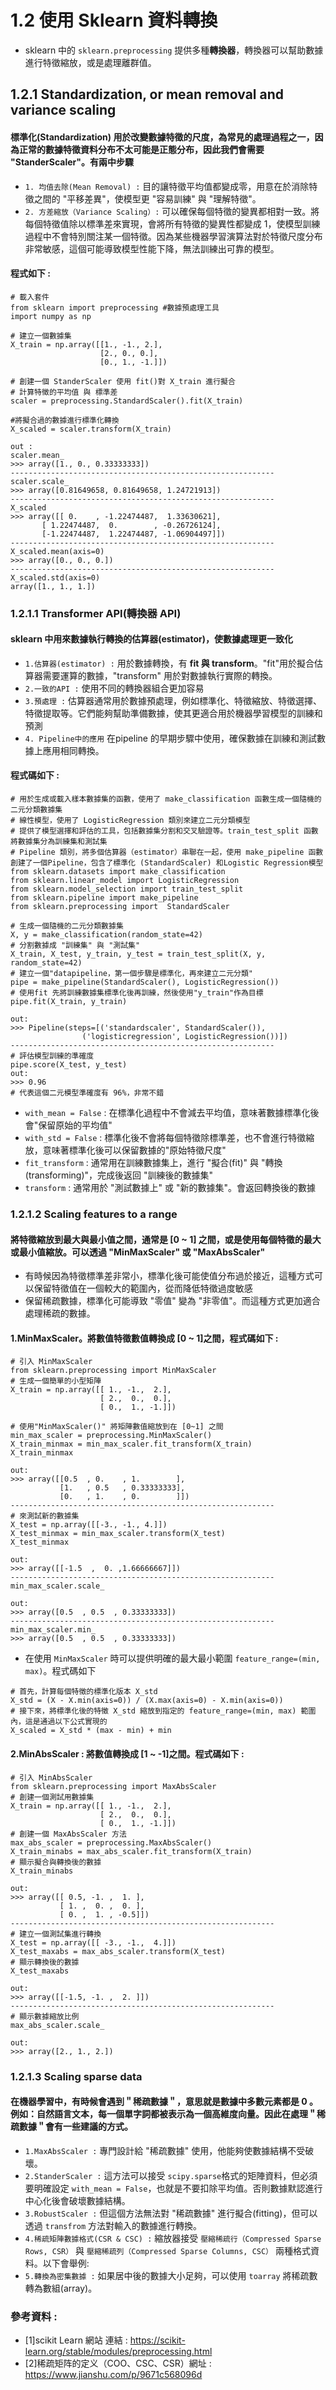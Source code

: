 # 1.2 使用 Sklearn 資料轉換
* sklearn 中的 ```sklearn.preprocessing``` 提供多種**轉換器**，轉換器可以幫助數據進行特徵縮放，或是處理離群值。

## 1.2.1 Standardization, or mean removal and variance scaling
#### 標準化(Standardization) 用於改變數據特徵的尺度，為常見的處理過程之一，因為正常的數據特徵資料分布不太可能是正態分布，因此我們會需要 "StanderScaler"。有兩中步驟
   * ```1. 均值去除(Mean Removal) :``` 目的讓特徵平均值都變成零，用意在於消除特徵之間的 "平移差異"，使模型更 "容易訓練" 與 "理解特徵"。
   * ```2. 方差縮放（Variance Scaling）:``` 可以確保每個特徵的變異都相對一致。將每個特徵值除以標準差來實現，會將所有特徵的變異性都變成 1，使模型訓練過程中不會特別關注某一個特徵。因為某些機器學習演算法對於特徵尺度分布非常敏感，這個可能導致模型性能下降，無法訓練出可靠的模型。
#### 程式如下 :
```
# 載入套件
from sklearn import preprocessing #數據預處理工具
import numpy as np

# 建立一個數據集
X_train = np.array([[1., -1., 2.], 
                    [2., 0., 0.], 
                    [0., 1., -1.]])

# 創建一個 StanderScaler 使用 fit()對 X_train 進行擬合
# 計算特徵的平均值 與 標準差
scaler = preprocessing.StandardScaler().fit(X_train)

#將擬合過的數據進行標準化轉換
X_scaled = scaler.transform(X_train)

out :
scaler.mean_
>>> array([1., 0., 0.33333333])
-----------------------------------------------------------
scaler.scale_
>>> array([0.81649658, 0.81649658, 1.24721913])
-----------------------------------------------------------
X_scaled
>>> array([[ 0.    , -1.22474487,  1.33630621],
       [ 1.22474487,  0.        , -0.26726124],
       [-1.22474487,  1.22474487, -1.06904497]])
-----------------------------------------------------------
X_scaled.mean(axis=0)
>>> array([0., 0., 0.])
-----------------------------------------------------------
X_scaled.std(axis=0)
array([1., 1., 1.])
```
### 1.2.1.1 Transformer API(轉換器 API)
#### sklearn 中用來數據執行轉換的估算器(estimator)，使數據處理更一致化
* ```1.估算器(estimator) :``` 用於數據轉換，有 **fit 與 transform**。"fit"用於擬合估算器需要運算的數據，"transform" 用於對數據執行實際的轉換。
* ```2.一致的API :``` 使用不同的轉換器組合更加容易
* ```3.預處理 :``` 估算器通常用於數據預處理，例如標準化、特徵縮放、特徵選擇、特徵提取等。它們能夠幫助準備數據，使其更適合用於機器學習模型的訓練和預測
* ```4. Pipeline中的應用``` 在pipeline 的早期步驟中使用，確保數據在訓練和測試數據上應用相同轉換。
#### 程式碼如下 :
```
# 用於生成或載入樣本數據集的函數，使用了 make_classification 函數生成一個隨機的二元分類數據集
# 線性模型，使用了 LogisticRegression 類別來建立二元分類模型
# 提供了模型選擇和評估的工具，包括數據集分割和交叉驗證等。train_test_split 函數將數據集分為訓練集和測試集
# Pipeline 類別，將多個估算器（estimator）串聯在一起，使用 make_pipeline 函數創建了一個Pipeline，包含了標準化 (StandardScaler) 和Logistic Regression模型
from sklearn.datasets import make_classification
from sklearn.linear_model import LogisticRegression
from sklearn.model_selection import train_test_split
from sklearn.pipeline import make_pipeline
from sklearn.preprocessing import  StandardScaler

# 生成一個隨機的二元分類數據集
X, y = make_classification(random_state=42)
# 分割數據成 "訓練集" 與 "測試集"
X_train, X_test, y_train, y_test = train_test_split(X, y, random_state=42)
# 建立一個"datapipeline，第一個步驟是標準化，再來建立二元分類"
pipe = make_pipeline(StandardScaler(), LogisticRegression())
# 使用fit 先將訓練數據集標準化後再訓練，然後使用"y_train"作為目標
pipe.fit(X_train, y_train)

out:
>>> Pipeline(steps=[('standardscaler', StandardScaler()),
                ('logisticregression', LogisticRegression())])
-----------------------------------------------------------
# 評估模型訓練的準確度
pipe.score(X_test, y_test)
out:
>>> 0.96
# 代表這個二元模型準確度有 96%，非常不錯
```
* ```with_mean = False``` : 在標準化過程中不會減去平均值，意味著數據標準化後會"保留原始的平均值"
* ```with_std = False``` : 標準化後不會將每個特徵除標準差，也不會進行特徵縮放，意味著標準化後可以保留數據的"原始特徵尺度"
* ```fit_transform``` : 通常用在訓練數據集上，進行 "擬合(fit)" 與 "轉換(transforming)"，完成後返回 "訓練後的數據集"
* ```transform``` : 通常用於 "測試數據上" 或 "新的數據集"。會返回轉換後的數據

### 1.2.1.2 Scaling features to a range 
#### 將特徵縮放到最大與最小值之間，通常是 [0 ~ 1] 之間，或是使用每個特徵的最大或最小值縮放。可以透過 "MinMaxScaler" 或 "MaxAbsScaler"
* 有時候因為特徵標準差非常小，標準化後可能使值分布過於接近，這種方式可以保留特徵值在一個較大的範圍內，從而降低特徵過度敏感
* 保留稀疏數據，標準化可能導致 "零值" 變為 "非零值"。而這種方式更加適合處理稀疏的數據。
#### 1.MinMaxScaler。將數值特徵數值轉換成 [0 ~ 1]之間，程式碼如下 :
```
# 引入 MinMaxScaler
from sklearn.preprocessing import MinMaxScaler
# 生成一個簡單的小型矩陣
X_train = np.array([[ 1., -1.,  2.],
                    [ 2.,  0.,  0.],
                    [ 0.,  1., -1.]])

# 使用"MinMaxScaler()" 將矩陣數值縮放到在 [0~1] 之間
min_max_scaler = preprocessing.MinMaxScaler()
X_train_minmax = min_max_scaler.fit_transform(X_train)
X_train_minmax

out:
>>> array([[0.5  , 0.    , 1.        ],
           [1.   , 0.5   , 0.33333333],
           [0.   , 1.    , 0.        ]])
-----------------------------------------------------------
# 來測試新的數據集
X_test = np.array([[-3., -1., 4.]])
X_test_minmax = min_max_scaler.transform(X_test)
X_test_minmax

out:
>>> array([[-1.5  ,  0. ,1.66666667]])
-----------------------------------------------------------
min_max_scaler.scale_

out:
>>> array([0.5  , 0.5  , 0.33333333])
-----------------------------------------------------------
min_max_scaler.min_
>>> array([0.5  , 0.5  , 0.33333333])
```
* 在使用 ```MinMaxScaler``` 時可以提供明確的最大最小範圍 ```feature_range=(min, max)```。程式碼如下
```
# 首先，計算每個特徵的標準化版本 X_std
X_std = (X - X.min(axis=0)) / (X.max(axis=0) - X.min(axis=0))
# 接下來，將標準化後的特徵 X_std 縮放到指定的 feature_range=(min, max) 範圍內，這是通過以下公式實現的
X_scaled = X_std * (max - min) + min
```
#### 2.MinAbsScaler : 將數值轉換成 [1 ~ -1]之間。程式碼如下 :
```
# 引入 MinAbsScaler
from sklearn.preprocessing import MaxAbsScaler
# 創建一個測試用數據集
X_train = np.array([[ 1., -1.,  2.],
                    [ 2.,  0.,  0.],
                    [ 0.,  1., -1.]])
# 創建一個 MaxAbsScaler 方法
max_abs_scaler = preprocessing.MaxAbsScaler()
X_train_minabs = max_abs_scaler.fit_transform(X_train)
# 顯示擬合與轉換後的數據
X_train_minabs

out:
>>> array([[ 0.5, -1. ,  1. ],
           [ 1. ,  0. ,  0. ],
           [ 0. ,  1. , -0.5]])
-----------------------------------------------------------
# 建立一個測試集進行轉換
X_test = np.array([[ -3., -1.,  4.]])
X_test_maxabs = max_abs_scaler.transform(X_test)
# 顯示轉換後的數據
X_test_maxabs

out:
>>> array([[-1.5, -1. ,  2. ]])
-----------------------------------------------------------
# 顯示數據縮放比例
max_abs_scaler.scale_

out:
>>> array([2., 1., 2.])
```
### 1.2.1.3 Scaling sparse data
#### 在機器學習中，有時候會遇到＂稀疏數據＂，意思就是數據中多數元素都是 0 。例如：自然語言文本，每一個單字詞都被表示為一個高維度向量。因此在處理＂稀疏數據＂會有一些建議的方式。
* ```1.MaxAbsScaler :``` 專門設計給 "稀疏數據" 使用，他能夠使數據結構不受破壞。
* ```2.StanderScaler :``` 這方法可以接受 ```scipy.sparse```格式的矩陣資料，但必須要明確設定 ```with_mean = False```，也就是不要扣除平均值。否則數據默認進行中心化後會破壞數據結構。
* ```3.RobustScaler :``` 但這個方法無法對 "稀疏數據" 進行擬合(fitting)，但可以透過 ```transfrom``` 方法對輸入的數據進行轉換。
* ```4.稀疏矩陣數據格式(CSR & CSC) :``` 縮放器接受 ```壓縮稀疏行（Compressed Sparse Rows, CSR）``` 與 ```壓縮稀疏列（Compressed Sparse Columns, CSC）``` 兩種格式資料。以下會舉例:
* ```5.轉換為密集數據 :``` 如果居中後的數據大小足夠，可以使用 ```toarray``` 將稀疏數轉為數組(array)。










### 參考資料 : 
  * [1]scikit Learn 網站 連結 : https://scikit-learn.org/stable/modules/preprocessing.html
  * [2]稀疏矩阵的定义（COO、CSC、CSR）網址 : https://www.jianshu.com/p/9671c568096d
